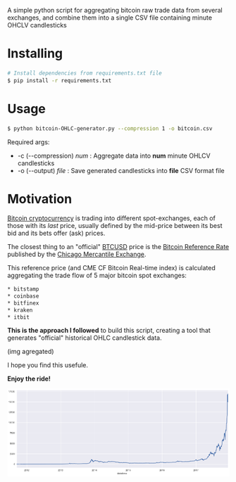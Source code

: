 
A simple python script for aggregating bitcoin raw trade data from several exchanges, 
and combine them into a single CSV file containing minute OHCLV candlesticks


# Installing

```Bash
# Install dependencies from requirements.txt file
$ pip install -r requirements.txt
```

# Usage

```Bash
$ python bitcoin-OHLC-generator.py --compression 1 -o bitcoin.csv
```

Required args:
* -c (--compression) _num_ : Aggregate data into __num__ minute OHLCV candlesticks
* -o (--output) _file_ : Save generated candlesticks into __file__ CSV format file


# Motivation

[Bitcoin cryptocurrency](https://es.wikipedia.org/wiki/Bitcoin) is trading into different spot-exchanges, 
each of those with its _last_ price, usually defined by the mid-price between its best bid and its bets
offer (ask) prices.

The closest thing to an "official" [BTCUSD](http://www.cmegroup.com/trading/cf-bitcoin-reference-rate.html) 
price is the [Bitcoin Reference Rate](http://www.cmegroup.com/trading/cf-bitcoin-reference-rate.html) 
published by the [Chicago Mercantile Exchange](http://www.cmegroup.com/).

This reference price (and CME CF Bitcoin Real-time index) is calculated aggregating the trade flow of 5 major
bitcoin spot exchanges:

```
* bitstamp
* coinbase
* bitfinex
* kraken
* itbit
```

__This is the approach I followed__ to build this script, creating a tool that generates "official"
historical OHLC candlestick data. 

(img agregated)

I hope you find this usefule. 

__Enjoy the ride!__

![Bitcoin explosive growth](media/BTCUSD.png?raw=true "Bitcoin explosive growth")
